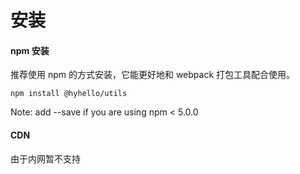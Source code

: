# 安装

#### npm 安装

推荐使用 npm 的方式安装，它能更好地和 webpack 打包工具配合使用。

```nodejs
npm install @hyhello/utils
```

Note: add --save if you are using npm < 5.0.0

#### CDN

由于内网暂不支持

<!-- 目前可以通过 unpkg.com/@hyhello/utils 获取到最新版本的资源，在页面上引入 js 和 css 文件即可开始使用。 -->
<!-- ```nodejs -->
<!-- 引入库 -->
<!-- <script src="https://unpkg.com/@hyhello/utils"></script> -->
<!-- ``` -->

